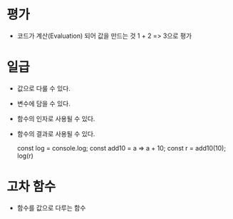 # 평가
- 코드가 계산(Evaluation) 되어 값을 만드는 것
   1 + 2   => 3으로 평가

# 일급
- 값으로 다룰 수 있다.
- 변수에 담을 수 있다.
- 함수의 인자로 사용될 수 있다.
- 함수의 결과로 사용될 수 있다.

  const log = console.log;
  const add10 = a => a + 10;
  const r = add10(10);
  log(r)

# 고차 함수
- 함수를 값으로 다루는 함수